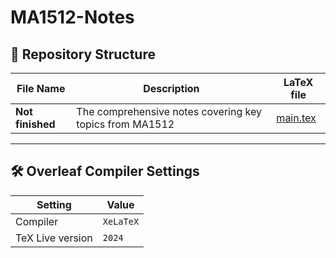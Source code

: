 # MA1512-Notes
## 📂 **Repository Structure**
| **File Name**           | **Description**                                                          | **LaTeX file** |
|--------------------------|--------------------------------------------------------------------------|---------------|
| **Not finished** | The comprehensive notes covering key topics from MA1512          |[main.tex](./main.tex)|

---

## 🛠 **Overleaf Compiler Settings**

| **Setting**         | **Value**     |
|----------------------|---------------|
| Compiler            | `XeLaTeX`    |
| TeX Live version    | `2024`        |
